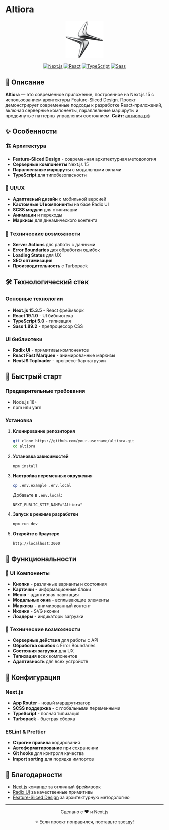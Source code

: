 # Altiora
<div align="center">
  <img src="public/logo.png" alt="Altiora Logo" width="120" height="120">
  
  [![Next.js](https://img.shields.io/badge/Next.js-15.3.5-black?style=for-the-badge&logo=next.js)](https://nextjs.org/)
  [![React](https://img.shields.io/badge/React-19.1.0-blue?style=for-the-badge&logo=react)](https://reactjs.org/)
  [![TypeScript](https://img.shields.io/badge/TypeScript-5.0-blue?style=for-the-badge&logo=typescript)](https://www.typescriptlang.org/)
  [![Sass](https://img.shields.io/badge/Sass-1.89.2-pink?style=for-the-badge&logo=sass)](https://sass-lang.com/)
</div>

## 📖 Описание

**Altiora** — это современное приложение, построенное на Next.js 15 с использованием архитектуры Feature-Sliced Design. Проект демонстрирует современные подходы к разработке React-приложений, включая серверные компоненты, параллельные маршруты и продвинутые паттерны управления состоянием.
**Сайт:** [алтиора.рф](https://алтиора.рф/)

## ✨ Особенности

### 🏗️ Архитектура

- **Feature-Sliced Design** - современная архитектурная методология
- **Серверные компоненты** Next.js 15
- **Параллельные маршруты** с модальными окнами
- **TypeScript** для типобезопасности

### 🎨 UI/UX

- **Адаптивный дизайн** с мобильной версией
- **Кастомные UI компоненты** на базе Radix UI
- **SCSS модули** для стилизации
- **Анимации** и переходы
- **Маркизы** для динамического контента

### 🔧 Технические возможности

- **Server Actions** для работы с данными
- **Error Boundaries** для обработки ошибок
- **Loading States** для UX
- **SEO оптимизация**
- **Производительность** с Turbopack

## 🛠️ Технологический стек

### Основные технологии

- **Next.js 15.3.5** - React фреймворк
- **React 19.1.0** - UI библиотека
- **TypeScript 5.0** - типизация
- **Sass 1.89.2** - препроцессор CSS

### UI библиотеки

- **Radix UI** - примитивы компонентов
- **React Fast Marquee** - анимированные маркизы
- **NextJS Toploader** - прогресс-бар загрузки

## 🚀 Быстрый старт

### Предварительные требования

- Node.js 18+
- npm или yarn

### Установка

1. **Клонирование репозитория**

   ```bash
   git clone https://github.com/your-username/altiora.git
   cd altiora
   ```

2. **Установка зависимостей**

   ```bash
   npm install
   ```

3. **Настройка переменных окружения**

   ```bash
   cp .env.example .env.local
   ```

   Добавьте в `.env.local`:

   ```env
   NEXT_PUBLIC_SITE_NAME="Altiora"
   ```

4. **Запуск в режиме разработки**

   ```bash
   npm run dev
   ```

5. **Откройте в браузере**
   ```
   http://localhost:3000
   ```

## 🎯 Функциональности

### 🧩 UI Компоненты

- **Кнопки** - различные варианты и состояния
- **Карточки** - информационные блоки
- **Меню** - адаптивная навигация
- **Модальные окна** - всплывающие элементы
- **Маркизы** - анимированный контент
- **Иконки** - SVG иконки
- **Лоадеры** - индикаторы загрузки

### 🔧 Технические возможности

- **Серверные действия** для работы с API
- **Обработка ошибок** с Error Boundaries
- **Состояния загрузки** для UX
- **Типизация** всех компонентов
- **Адаптивность** для всех устройств

## 🔧 Конфигурация

### Next.js

- **App Router** - новый маршрутизатор
- **SCSS поддержка** - с глобальными переменными
- **TypeScript** - полная типизация
- **Turbopack** - быстрая сборка

### ESLint & Prettier

- **Строгие правила** кодирования
- **Автоформатирование** при сохранении
- **Git hooks** для контроля качества
- **Import sorting** для порядка импортов

## 🙏 Благодарности

- [Next.js](https://nextjs.org/) команде за отличный фреймворк
- [Radix UI](https://www.radix-ui.com/) за качественные примитивы
- [Feature-Sliced Design](https://feature-sliced.design/) за архитектурную методологию

---

<div align="center">
  <p>Сделано с ❤️ и Next.js</p>
  <p>⭐ Если проект понравился, поставьте звезду!</p>
</div>
